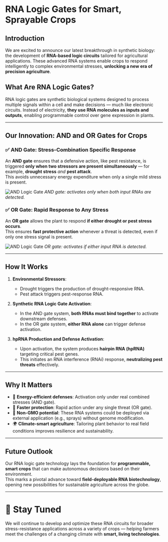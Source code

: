 # RNA Logic Gates for Smart, Sprayable Crops

## Introduction

We are excited to announce our latest breakthrough in synthetic biology: the development of **RNA-based logic circuits** tailored for agricultural applications. These advanced RNA systems enable crops to respond intelligently to complex environmental stresses, **unlocking a new era of precision agriculture**.

## What Are RNA Logic Gates?

RNA logic gates are synthetic biological systems designed to process multiple signals within a cell and make decisions — much like electronic circuits. Instead of electricity, **they use RNA molecules as inputs and outputs**, enabling programmable control over gene expression in plants.

---

## Our Innovation: AND and OR Gates for Crops

### ✅ AND Gate: Stress-Combination Specific Response

An **AND gate** ensures that a defensive action, like pest resistance, is triggered **only when two stressors are present simultaneously** — for example, **drought stress** *and* **pest attack**.  
This avoids unnecessary energy expenditure when only a single mild stress is present.

![AND Logic Gate](../news-images/logic-gate-and.png)
*AND gate: activates only when both input RNAs are detected.*

### ✅ OR Gate: Rapid Response to Any Stress

An **OR gate** allows the plant to respond **if either drought or pest stress occurs**.  
This ensures **fast protective action** whenever a threat is detected, even if only one stress signal is present.

![AND Logic Gate](../news-images/logic-gate-or.png)
*OR gate: activates if either input RNA is detected.*

---

## How It Works

1. **Environmental Stressors**:  
   - Drought triggers the production of drought-responsive RNA.  
   - Pest attack triggers pest-response RNA.
   
2. **Synthetic RNA Logic Gate Activation**:  
   - In the AND gate system, **both RNAs must bind together** to activate downstream defenses.  
   - In the OR gate system, **either RNA alone** can trigger defense activation.

3. **hpRNA Production and Defense Activation**:  
   - Upon activation, the system produces **hairpin RNA (hpRNA)** targeting critical pest genes.  
   - This initiates an RNA interference (RNAi) response, **neutralizing pest threats** effectively.

---

## Why It Matters

- 🌱 **Energy-efficient defenses**: Activation only under real combined stresses (AND gate).
- 🚀 **Faster protection**: Rapid action under any single threat (OR gate).
- 🧬 **Non-GMO potential**: These RNA systems could be deployed via external application (e.g., sprays) without genome modification.
- 🌍 **Climate-smart agriculture**: Tailoring plant behavior to real field conditions improves resilience and sustainability.

---

## Future Outlook

Our RNA logic gate technology lays the foundation for **programmable, smart crops** that can make autonomous decisions based on their environment.  
This marks a pivotal advance toward **field-deployable RNA biotechnology**, opening new possibilities for sustainable agriculture across the globe.

---

# 📢 Stay Tuned

We will continue to develop and optimize these RNA circuits for broader stress-resistance applications across a variety of crops — helping farmers meet the challenges of a changing climate with **smart, living technologies**.

